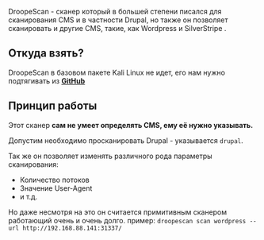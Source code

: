 DroopeScan - сканер который в большей степени писался для сканирования CMS и в частности Drupal, но также он позволяет сканировать и другие CMS, такие, как Wordpress и SilverStripe .
## **Откуда взять?**

DroopeScan в базовом пакете Kali Linux не идет, его нам нужно подтягивать из **[GitHub](https://github.com/SamJoan/droopescan)**
## Принцип работы

Этот сканер **сам не умеет определять CMS, ему её нужно указывать.**

Допустим необходимо просканировать Drupal - указывается `drupal`.

Так же он позволяет изменять различного рода параметры сканирования:

- Количество потоков
- Значение User-Agent
- и т.д.

Но даже несмотря на это он считается примитивным сканером работающий очень и очень долго.
пример: `droopescan scan wordpress --url http://192.168.88.141:31337/`